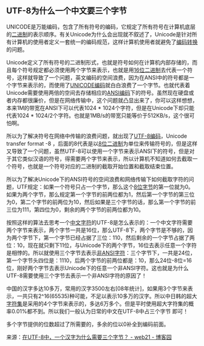 ## UTF-8为什么一个中文要三个字节

UNICODE是万能编码，包含了所有符号的编码，它规定了所有符号在计算机底层的[二进制](https://www.zhihu.com/search?q=二进制&search_source=Entity&hybrid_search_source=Entity&hybrid_search_extra={"sourceType"%3A"answer"%2C"sourceId"%3A391349703})的表示顺序。有关Unicode为什么会出现就不叙述了，Unicode是针对所有计算机的使用者定义一套统一的编码规范，这样计算机使用者就避免了[编码转换](https://www.zhihu.com/search?q=编码转换&search_source=Entity&hybrid_search_source=Entity&hybrid_search_extra={"sourceType"%3A"answer"%2C"sourceId"%3A391349703})的问题。

Unicode定义了所有符号的二进制形式，也就是符号如何在计算机内部存储的，而且每个符号规定都必须使用两个字节来表示，也就是用[16位二进制](https://www.zhihu.com/search?q=16位二进制&search_source=Entity&hybrid_search_source=Entity&hybrid_search_extra={"sourceType"%3A"answer"%2C"sourceId"%3A391349703})去代表一个符号，这样就导致了一个问题，英文编码的空间浪费，因为在ANSI中的符号都是一个字节来表示的，而使用了[UNICODE编码](https://www.zhihu.com/search?q=UNICODE编码&search_source=Entity&hybrid_search_source=Entity&hybrid_search_extra={"sourceType"%3A"answer"%2C"sourceId"%3A391349703})就白白浪费了一个字节。也就代表着Unicode需要使用两倍的空间去存储相应的[ANSI编码](https://www.zhihu.com/search?q=ANSI编码&search_source=Entity&hybrid_search_source=Entity&hybrid_search_extra={"sourceType"%3A"answer"%2C"sourceId"%3A391349703})下的符号。虽然现在硬盘或者内存都很廉价，但是在网络传输中，这个问题就凸显出来了，你可以这样想想，本来1M的带宽在ANSI下可以代表1024 * 1024个字符，但是在Unicode下却只能代表1024 * 1024/2个字符。也就是1MB/s的带宽只能等价于512KB/s，这个很可怕啊。

所以为了解决符号在网络中传输的浪费问题，就出现了[UTF-8编码](https://www.zhihu.com/search?q=UTF-8编码&search_source=Entity&hybrid_search_source=Entity&hybrid_search_extra={"sourceType"%3A"answer"%2C"sourceId"%3A391349703})，Unicode transfer format -8 ，后面的8代表是以[8位二进制](https://www.zhihu.com/search?q=8位二进制&search_source=Entity&hybrid_search_source=Entity&hybrid_search_extra={"sourceType"%3A"answer"%2C"sourceId"%3A391349703})为单位来传输符号的，但是这样又导致了一个问题，虽然UTF-8可以使用一个字节来表示ANSI下的符号，但是对于其它类似汉语的符号，得需要两个字节来表示，所以计算机不知道如何去截取一个符号，也就是一个符号对应的二进制的截取开始位置和截取结束位置。

所以为了解决Unicode下的ANSI符号的空间浪费和网络传输下如何截取字符的问题，UTF规定：如果一个符号只占一个字节，那么这个[8位字节](https://www.zhihu.com/search?q=8位字节&search_source=Entity&hybrid_search_source=Entity&hybrid_search_extra={"sourceType"%3A"answer"%2C"sourceId"%3A391349703})的第一位就为0。如果为两个字节，那么规定第一个字节的前两位都为1，然后第一个字节的第三位为0，第二个字节的前两位为10，然后如果是三个字节的话，那么第一个字节的前三位为111，第四位为0，剩余的两个字节的前两位都为10。

按照这样的算法去思考一个[中文字符](https://www.zhihu.com/search?q=中文字符&search_source=Entity&hybrid_search_source=Entity&hybrid_search_extra={"sourceType"%3A"answer"%2C"sourceId"%3A391349703})的UTF-8是怎么表示的：一个中文字符需要两个字节来表示，两个字节一共是16位，那么UTF-8下，两个字节是不够的，因为两个字节下，第一个字节已经占据了三位：110，然后剩余的一个字节占据了两位：10，现在就只剩下11位，与Unicode下的两个字节，16位去表示任意一个字符是相悖的。所以就使用三个字节去表示[非ANSI字符](https://www.zhihu.com/search?q=非ANSI字符&search_source=Entity&hybrid_search_source=Entity&hybrid_search_extra={"sourceType"%3A"answer"%2C"sourceId"%3A391349703})：三个字节下，一共是24位，第一个字节头四位是：1110，后两个字节的前两位都是：10，那么24位-8位=16位，刚好两个字节去表示Unicode下的任意一个非ANSI字符。这也就是为什么UTF-8需要使用三个字节去表示一个非ANSI字符的原因了！

中国的汉字多达10多万，常用的汉字3500左右[08年统计]，如果用3个字节来表示，一共只有2^16(65535)种可能，不足以表示10多万的汉字。所以中日韩的超大[字符集](https://www.zhihu.com/search?q=字符集&search_source=Entity&hybrid_search_source=Entity&hybrid_search_extra={"sourceType"%3A"answer"%2C"sourceId"%3A391349703})是采用的4个字节来表示的，多达6万多个。但是平时使用超大字符集的概率0.01%都不到。所以我们一般认为日常的中文在UTF-8中占三个字节 即可！

多个字节提供的位数超过了所需要的，多余的位以0补全到编码前面。



来源：[在UTF-8中，一个汉字为什么需要三个字节？ - web21 - 博客园](https://link.zhihu.com/?target=https%3A//www.cnblogs.com/web21/p/6092414.html)



